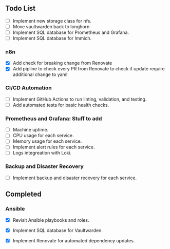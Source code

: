 ## Todo List

- [ ] Implement new storage class for nfs.
- [ ] Move vaultwarden back to longhorn
- [ ] Implement SQL database for Prometheus and Grafana.
- [ ] Implement SQL database for Immich.

### n8n

- [x] Add check for breaking change from Renovate
- [x] Add pipline to check every PR from Renovate to check if update require additional change to yaml

### CI/CD Automation

- [ ] Implement GitHub Actions to run linting, validation, and testing.
- [ ] Add automated tests for basic health checks.

### Prometheus and Grafana: Stuff to add

- [ ] Machine uptime.
- [ ] CPU usage for each service.
- [ ] Memory usage for each service.
- [ ] Implement alert rules for each service.
- [ ] Logs integreation with Loki.

### Backup and Disaster Recovery

- [ ] Implement backup and disaster recovery for each service.

## Completed

### Ansible

- [x] Revisit Ansible playbooks and roles.

- [x] Implement SQL database for Vaultwarden.
- [x] Implement Renovate for automated dependency updates.
